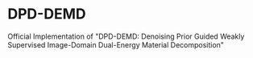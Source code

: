 # DPD-DEMD
Official Implementation of "DPD-DEMD: Denoising Prior Guided Weakly Supervised Image-Domain Dual-Energy Material Decomposition"
